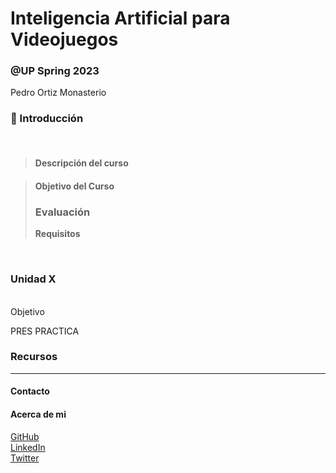 # Inteligencia Artificial para Videojuegos
### @UP Spring 2023
Pedro Ortiz Monasterio


<!-- ------------------------ Detalles del curso ----------------------- -->

### **🏁 Introducción**

<br/>

> #### **Descripción del curso**  

> #### **Objetivo del Curso**  
> ### Evaluación 
> **Requisitos**


<br/>

<!-- ------------------------------- Unidades ------------------------------ -->

### **Unidad X**

<br/>
Objetivo

PRES
PRACTICA

<!-- ------------------------------- Extras ------------------------------ -->

### **Recursos**
---
#### **Contacto**
<!-- ------------------------ Acerca de la profesora ----------------------- -->


#### **Acerca de mi**
[GitHub]()  
[LinkedIn]()  
[Twitter]()  

